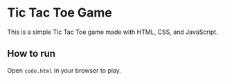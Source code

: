 # Tic Tac Toe Game

This is a simple Tic Tac Toe game made with HTML, CSS, and JavaScript.

## How to run

Open `code.html` in your browser to play.
